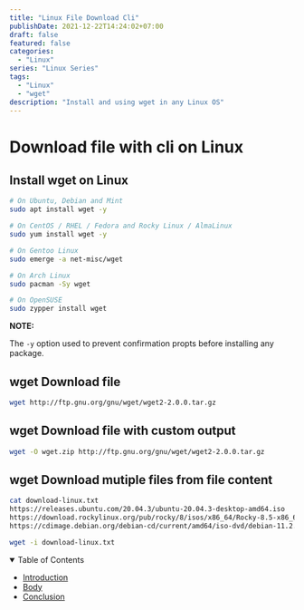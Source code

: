 ```yaml
---
title: "Linux File Download Cli"
publishDate: 2021-12-22T14:24:02+07:00
draft: false
featured: false
categories:
  - "Linux"
series: "Linux Series"
tags:
  - "Linux"
  - "wget"
description: "Install and using wget in any Linux OS"
---
```


# Download file with cli on Linux

## Install wget on Linux

```bash
# On Ubuntu, Debian and Mint
sudo apt install wget -y

# On CentOS / RHEL / Fedora and Rocky Linux / AlmaLinux
sudo yum install wget -y

# On Gentoo Linux
sudo emerge -a net-misc/wget

# On Arch Linux
sudo pacman -Sy wget

# On OpenSUSE
sudo zypper install wget
```

**NOTE:**

The `-y` option used to prevent confirmation propts before installing any package.

## wget Download file

```bash
wget http://ftp.gnu.org/gnu/wget/wget2-2.0.0.tar.gz
```

## wget Download file with custom output

```bash
wget -O wget.zip http://ftp.gnu.org/gnu/wget/wget2-2.0.0.tar.gz
```

## wget Download mutiple files from file content

```bash
cat download-linux.txt
https://releases.ubuntu.com/20.04.3/ubuntu-20.04.3-desktop-amd64.iso
https://download.rockylinux.org/pub/rocky/8/isos/x86_64/Rocky-8.5-x86_64-dvd1.iso
https://cdimage.debian.org/debian-cd/current/amd64/iso-dvd/debian-11.2.0-amd64-DVD-1.iso
```

```bash
wget -i download-linux.txt
```

<details open>
    <summary>Table of Contents</summary>
    <ul>
        <li><a href="#" class="active">Introduction</a></li>
        <li><a href="/2/">Body</a></li>
        <li><a href="/3/">Conclusion</a></li>
    </ul>
</details>
